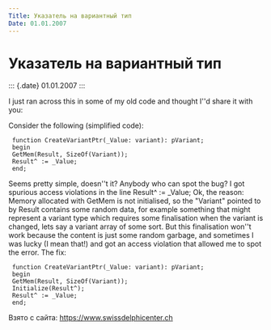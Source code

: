 ```yaml
---
Title: Указатель на вариантный тип
Date: 01.01.2007
---
```



Указатель на вариантный тип
===========================

::: {.date}
01.01.2007
:::

I just ran across this in some of my old code and thought I\'\'d share
it with you:

Consider the following (simplified code):

     function CreateVariantPtr(_Value: variant): pVariant;
     begin
     GetMem(Result, SizeOf(Variant));
     Result^ := _Value;
     end;

Seems pretty simple, doesn\'\'t it? Anybody who can spot the bug? I got
spurious access violations in the line Result^ := \_Value; Ok, the
reason: Memory allocated with GetMem is not initialised, so the
"Variant" pointed to by Result contains some random data, for example
something that might represent a variant type which requires some
finalisation when the variant is changed, lets say a variant array of
some sort. But this finalisation won\'\'t work because the content is
just some random garbage, and sometimes I was lucky (I mean that!) and
got an access violation that allowed me to spot the error. The fix:

     function CreateVariantPtr(_Value: variant): pVariant;
     begin
     GetMem(Result, SizeOf(Variant));
     Initialize(Result^);
     Result^ := _Value;
     end;

Взято с сайта: <https://www.swissdelphicenter.ch>

 
